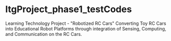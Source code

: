 # ltgProject_phase1_testCodes

Learning Technology Project - "Robotized RC Cars" Converting Toy RC Cars into Educational Robot Platforms through integration of Sensing, Computing, and Communication on the RC Cars.

